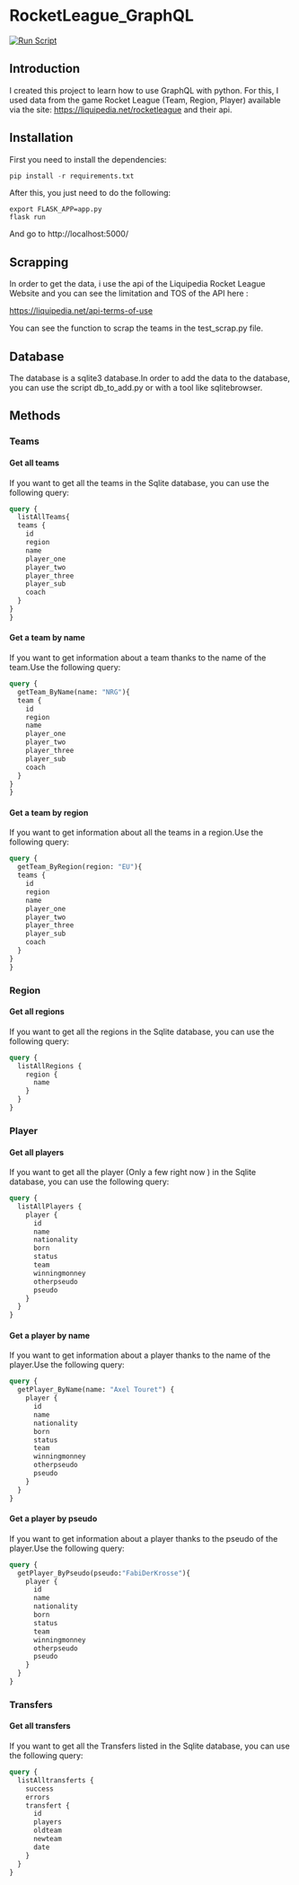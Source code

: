 # RocketLeague_GraphQL

[![Run Script](https://github.com/SamirPS/RocketLeague_GraphQL/actions/workflows/main.yml/badge.svg)](https://github.com/SamirPS/RocketLeague_GraphQL/actions/workflows/main.yml)

## Introduction

I created this project to learn how to use GraphQL with python. For this, I used data from the game Rocket League (Team, Region, Player) available via the site: https://liquipedia.net/rocketleague and their api.

## Installation

First you need to install the dependencies:

```python
pip install -r requirements.txt
```

After this, you just need to do the following:

```shell
export FLASK_APP=app.py
flask run
```
And go to http://localhost:5000/

## Scrapping

In order to get the data, i use the api of the Liquipedia Rocket League Website and you can see the limitation and TOS of the API here :

https://liquipedia.net/api-terms-of-use

You can see the function to scrap the teams in the test_scrap.py file. 

## Database

The database is a sqlite3 database.In order to add the data to the database, you can use the script db_to_add.py or with a tool like sqlitebrowser.

## Methods

### Teams

#### Get all teams

If you want to get all the teams in the Sqlite database, you can use the following query:

```graphql
query {
  listAllTeams{
  teams {
    id
    region
    name
    player_one
    player_two
    player_three
    player_sub
    coach
  }
}
}
```

#### Get a team by name

If you want to get information about a team thanks to the name of the team.Use the following query:

```graphql
query {
  getTeam_ByName(name: "NRG"){
  team {
    id
    region
    name
    player_one
    player_two
    player_three
    player_sub
    coach
  }
}
}
```

#### Get a team by region

If you want to get information about all the teams in a region.Use the following query:

```graphql
query {
  getTeam_ByRegion(region: "EU"){
  teams {
    id
    region
    name
    player_one
    player_two
    player_three
    player_sub
    coach
  }
}
}
```

### Region

#### Get all regions

If you want to get all the regions in the Sqlite database, you can use the following query:

```graphql
query {
  listAllRegions {
    region {
      name
    }
  }
}

```

### Player

#### Get all players

If you want to get all the player (Only a few right now ) in the Sqlite database, you can use the following query:

```graphql
query {
  listAllPlayers {
    player {
      id
      name
      nationality
      born
      status
      team
      winningmonney
      otherpseudo
      pseudo
    }
  }
}

```


#### Get a player by name

If you want to get information about a player thanks to the name of the player.Use the following query:

```graphql
query {
  getPlayer_ByName(name: "Axel Touret") {
    player {
      id
      name
      nationality
      born
      status
      team
      winningmonney
      otherpseudo
      pseudo
    }
  }
}

```

#### Get a player by pseudo

If you want to get information about a player thanks to the pseudo of the player.Use the following query:

```graphql
query {
  getPlayer_ByPseudo(pseudo:"FabiDerKrosse"){
    player {
      id
      name
      nationality
      born
      status
      team
      winningmonney
      otherpseudo
      pseudo
    }
  }
}

```



### Transfers

#### Get all transfers

If you want to get all the Transfers listed in the Sqlite database, you can use the following query:

```graphql
query {
  listAlltransferts {
    success
    errors
    transfert {
      id
      players
      oldteam
      newteam
      date
    }
  }
}

```
